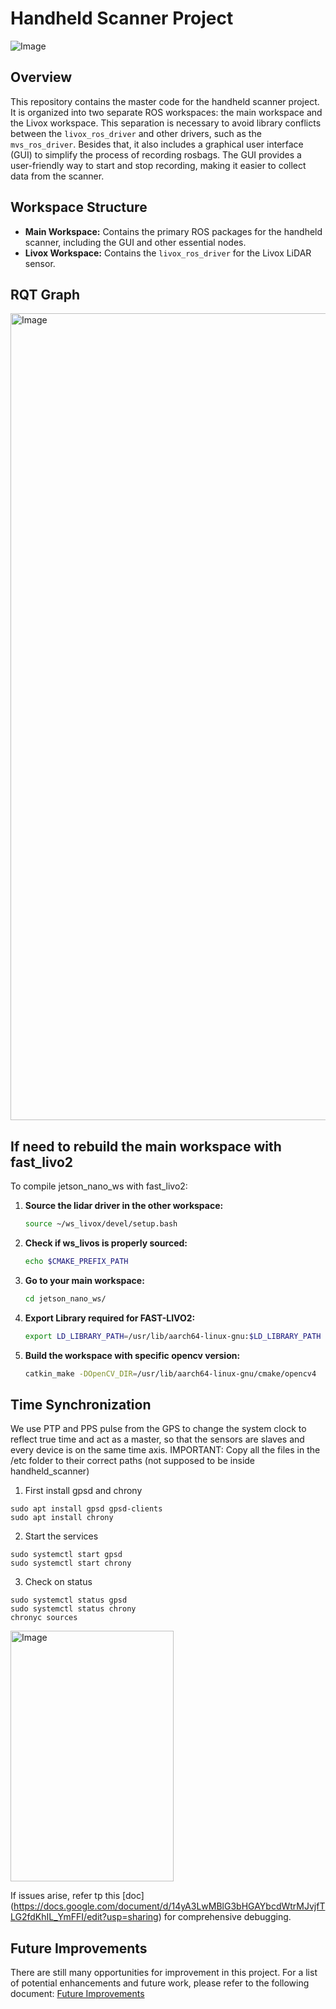 # Handheld Scanner Project
![Image](https://github.com/user-attachments/assets/52144c85-02dd-4625-91a6-308406e5df9d)

## Overview

This repository contains the master code for the handheld scanner project. It is organized into two separate ROS workspaces: the main workspace and the Livox workspace. This separation is necessary to avoid library conflicts between the `livox_ros_driver` and other drivers, such as the `mvs_ros_driver`. Besides that, it also includes a graphical user interface (GUI) to simplify the process of recording rosbags. The GUI provides a user-friendly way to start and stop recording, making it easier to collect data from the scanner.

## Workspace Structure

* **Main Workspace:** Contains the primary ROS packages for the handheld scanner, including the GUI and other essential nodes.
* **Livox Workspace:** Contains the `livox_ros_driver` for the Livox LiDAR sensor.

## RQT Graph
<img width="2523" height="1291" alt="Image" src="https://github.com/user-attachments/assets/4544b30c-d86b-4233-b2c9-ab2f868ca844" />

## If need to rebuild the main workspace with fast_livo2
To compile jetson_nano_ws with fast_livo2:
1. **Source the lidar driver in the other workspace:**
    ```bash
    source ~/ws_livox/devel/setup.bash
    ```
    
2. **Check if ws_livos is properly sourced:** 
    ```bash
    echo $CMAKE_PREFIX_PATH
    ```
    
3. **Go to your main workspace:** 
    ```bash
    cd jetson_nano_ws/
    ```
    
4. **Export Library required for FAST-LIVO2:** 
    ```bash
    export LD_LIBRARY_PATH=/usr/lib/aarch64-linux-gnu:$LD_LIBRARY_PATH
    ```
    
5. **Build the workspace with specific opencv version:** 
    ```bash
    catkin_make -DOpenCV_DIR=/usr/lib/aarch64-linux-gnu/cmake/opencv4
    ```

## Time Synchronization
We use PTP and PPS pulse from the GPS to change the system clock to reflect true time and act as a master, so that the sensors are slaves and every device is on the same time axis. 
IMPORTANT: Copy all the files in the /etc folder to their correct paths (not supposed to be inside handheld_scanner)

1. First install gpsd and chrony
```
sudo apt install gpsd gpsd-clients
sudo apt install chrony
```
2. Start the services
```
sudo systemctl start gpsd
sudo systemctl start chrony
```
3. Check on status
```
sudo systemctl status gpsd
sudo systemctl status chrony
chronyc sources
```  

<img width="261" height="401" alt="Image" src="https://github.com/user-attachments/assets/b239db42-134a-4f33-a742-e40f2a28210c" />

If issues arise, refer tp this [doc] (https://docs.google.com/document/d/14yA3LwMBlG3bHGAYbcdWtrMJvjfTLG2fdKhIL_YmFFI/edit?usp=sharing) for comprehensive debugging.


## Future Improvements

There are still many opportunities for improvement in this project. For a list of potential enhancements and future work, please refer to the following document:
[Future Improvements](https://docs.google.com/document/d/1kc0jDXTHvJZl9womAMwVZ0JFm0FM8eKSd4X9cDq6aK4/edit?usp=drive_link)

